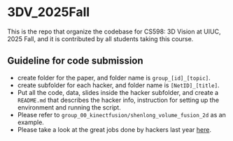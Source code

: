 # 3DV_2025Fall
This is the repo that organize the codebase for CS598: 3D Vision at UIUC, 2025 Fall, and it is contributed by all students taking this course. 

## Guideline for code submission
- create folder for the paper, and folder name is `group_[id]_[topic]`.
- create subfolder for each hacker, and folder name is `[NetID]_[title]`.
- Put all the code, data, slides inside the hacker subfolder, and create a `README.md` that describes the hacker info, instruction for setting up the environment and running the script.
- Please refer to `group_00_kinectfusion/shenlong_volume_fusion_2d` as an example.
- Please take a look at the great jobs done by hackers last year [here](https://github.com/chih-hao-lin/3DV_2024Fall).
